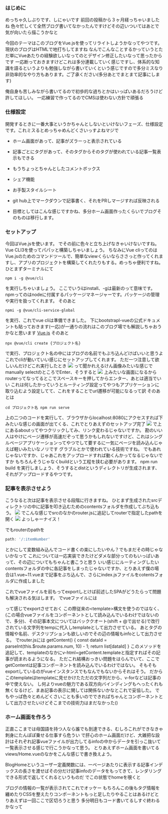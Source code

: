 ### はじめに
めっちゃ久しぶりです、しにゃいです
前回の投稿から３ヶ月経っちゃいましたね
色々忙しくて全然ブログ書いてなかったんですけどその辺いついてはあとで気が向いたら描こうかなと

今回のテーマはこのブログをVue.jsを使ってリライトしようかなってやつです。
現状のブログはHTMLで地打ちしてますね
なんでこんなことするかっていうとただ単にVueあたりの経験欲しいなってのとデザイン修正したいなって思ったからです
一応断っておきますけどこれは多分連載していく感じですし、体系的な知識を語るというよりも勉強しながら書いていくという感じですので多分ミスなり非効率的なやり方もあります。ご了承ください(多分あとでまとまて記事にします)

俺自身も苦しみながら書いてるので初歩的な過ちとかはいっぱいあるだろうけど許してほしい。
一応練習で作ってるのでCMSは使わない方針で頑張る
### 仕様設定
開発するときに一番大事というかちゃんとしないといけないフェーズ、仕様設定です。これミスるとめっちゃめんどくさいっすよねマジで


* ホーム画面があって、記事がズラーっと表示されている

* 記事ごとにタグがあって、そのタグからそのタグが使われている記事一覧表示もできる

* もうちょっとちゃんとしたコメントボックス

* シェア機能

* お手製スタイルシート

* git hub上でマークダウンで記事書く、それをPRしマージすれば反映される

* 目標としてはこんな感じですかね、多分ホーム画面作ったくらいでブログそのものは移行します。

### セットアップ
今回はVue.jsを使います。
でその前に色々と立ち上げなきゃいけないですね。
Vue CLI3を使ってパパッと構築しちゃいましょう。
ちなみにVue cliってのはVue.jsのためのコマンドツールで、簡単なviewくらいならささっと作ってくれますし、アプリのプロジェクトを構築してくれたりもする。めっちゃ便利ですね。
ひとまずターミナルにて
~~~Console
npm i -g @vue/cli
~~~
を実行しちゃいましょう。
ここでいうiはinstall、-gは最新のって意味です。npmってのはnodeに付属するパッケージマネージャーです。パッケージの管理や実行を扱ってくれます。
そのあと
~~~Console
npmi -g @vue/cli-service-global
~~~
を実行、これでvue cliは準備できました。
下にbootstrapl-vueの公式ドキュメントも貼っておきます(一応)が一通りの流れはこのブログ場でも解説しちゃおうかなと思います
[Vue.js](https://vuejs.org/) そのあと
~~~console
npx @vue/cli create {プロジェクト名}
~~~
で実行、プロジェクト名の中にはブログの名前でもぶち込んどけばいいと思うよ
これでcliが動いていい感じにセットアップしてくれます。
ただ一つ注意して欲しいんだけどこれ実行したとき 
<img src="/static/1102.png" />
って聞かれえるけん画像みたいな感じでmanually selectのところでEnter、そうすると
<img src="/static/1103.png" />
上みたいな画面になるからrouterってなってるとこでスペースキーを押してからエンター、あとは適当でいい
これは何したかっていうとルーティング設定ってやつもアプリケーションに取り込むよう設定してて、これをすることでurl遷移が可能になるって訳
そのあとは
~~~Console
cd プロジェクト名 npm run serve
~~~
上の二つのコードを実行して、ブラウザからlocalhost:8080にアクセスすれば下みたいな感じの画面が出てくる、これでとりあえずのセットアップ完了
<img src="/static/1101.png" /> 
で上にあるaboutってやつクリックしてみ、リンク変わるじゃないですか。
勘のいい人はやけにページ遷移が高速だぞって思うかもしれないですけど、これはシングルページアプリケーションってやつでして要するに一気にページを読み込んじゃえば軽いみたいなノリです
グラブルとかで使われている技術ですね。 でもあれじゃないですか、じゃあこれをアップロードすれば動くんかってなるじゃないですか
もちろんそうじゃなくbuildという工程を挟む必要があります。
npm run build
を実行しましょう、そうするとdistというディレクトリが生成されます、それがアップロードするやつです。
### 記事を表示させよう
こうなると次は記事を表示させる段階に行きますね。
ひとまず生成されたsrcディレクトリの中に記事を叩き込むためのcontentsフォルダを作成してぶち込もう。
<img src="/static/1104.png" />
でこんな感じでsrcのなかのrouter.jsに追記してrouterで指定したpathを開く
<img src="/static/1105.png" />
よっしゃーナイス！

でもrouterのpathを
~~~javascript
path: '/:itemNumber'
~~~
とかにして変数組み込んでコード書くの楽にしたいやん？でもまだその時じゃないかなって
これについては一応実装できたけどダメな部分ってのもいっぱいあって、その辺についてもちゃんと書こうと思う
いい感じにルーティングしたい
contentsフォルダの中に各記事をしまったじゃないですか、とりあえず僕の場合は1.vue~11.vueまで記事をぶち込んで、さらにindex.jsファイルをcotentsフォルダに作成しました

これでvueファイルを前もってexportしとけば前述したSPAがどうたらって問題も解決される気はします。
でvueファイルには

って感じでexportさせておく
この際従来の&lt;template&gt;構文を使うのではなく、(この場合vueファイルをコンポーネントとして読み込んでいるわけではないので、多分)、その記事本文についてはバッククオート(shift + @で出せる)で改行されている文字列をtempに代入しtemplateとして出力させている。
あとタグの情報や名前、デスクリプションも欲しいのでその辺の情報もinfoとして出力させる。
でrouter.jsには
getContent() { const dataId = parseInt(this.$route.params.num, 10) - 1; return list[dataId] }
このメソッドを追記して、templateのなかにv-html=getContent.templateと指定すればその記事が読まれるようになる。
ただこれ結構おっきい問題をはらんでいて、ここでgetContentは記事コンポーネントを読み込んでいるわけではない。
そもそもexportしているのがvueインスタンスでもなんでもないからそれはそう。
だからこのtemplateはtemplateに見せかけたただの文字列だから、v-forなどは記事の中で使えない。
し何よりvueの魅力である双方向バインディングもへったくれも無くなるけど、まあ記事の表示に関しては関係ないかなとこれで妥協した。
でもやっぱ色々とめんどくさいことも多いのでできればちゃんとコンポーネントとして出力させたいけどそこまでの技術力はまだなかった()
### ホーム画面を作ろう
正直ここまでは母国語を持つ人なら誰でも到達できる、むしろこれができなきゃ刺身にたんぽぽ乗せる仕事すら危うい
で肝心のホーム画面だけど、大雑把な設計はそれぞれ記事vueファイルが出力してるinfoの中からデータを引っこ抜いて一覧表示させる感じで行こうかなって思う。
とりあえずホーム画面を書いてるviews/Home.vueのなかをこんな感じで書き換えよう。

BlogHomeというユーザー定義関数には、一ページあたりに表示する記事インデックスの長さを渡せばその分だけ記事infoのデータをもってきて、レンダリングできる形式で返してくれるというものだ
でこの状態でhomeを覗くと

ブログの情報の一覧が表示されてこれでオッケー
もちろんこの後もタグ情報を纏めたりCSSを整えたりコンポーネントもっと足したりやることはあるけどとりあえずは一回ここで区切ろうと思う
多分明日もコード書いてるしすぐ終わるかなって